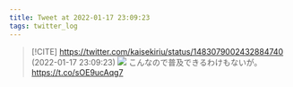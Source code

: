 ```yaml
---
title: Tweet at 2022-01-17 23:09:23
tags: twitter_log
---
```


> [!CITE] https://twitter.com/kaisekiriu/status/1483079002432884740 (2022-01-17 23:09:23)
> ![](https://twitter.com/kaisekiriu/status/1483079002432884740)
> こんなので普及できるわけもないが。
> https://t.co/sOE9ucAqg7
